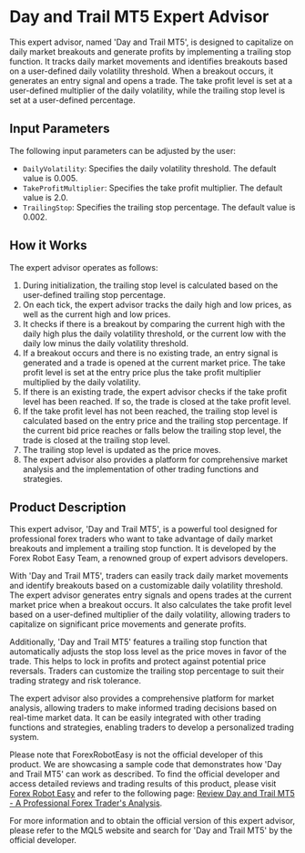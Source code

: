 # Day and Trail MT5 Expert Advisor

This expert advisor, named 'Day and Trail MT5', is designed to capitalize on daily market breakouts and generate profits by implementing a trailing stop function. It tracks daily market movements and identifies breakouts based on a user-defined daily volatility threshold. When a breakout occurs, it generates an entry signal and opens a trade. The take profit level is set at a user-defined multiplier of the daily volatility, while the trailing stop level is set at a user-defined percentage.

## Input Parameters

The following input parameters can be adjusted by the user:

- `DailyVolatility`: Specifies the daily volatility threshold. The default value is 0.005.
- `TakeProfitMultiplier`: Specifies the take profit multiplier. The default value is 2.0.
- `TrailingStop`: Specifies the trailing stop percentage. The default value is 0.002.

## How it Works

The expert advisor operates as follows:

1. During initialization, the trailing stop level is calculated based on the user-defined trailing stop percentage.
2. On each tick, the expert advisor tracks the daily high and low prices, as well as the current high and low prices.
3. It checks if there is a breakout by comparing the current high with the daily high plus the daily volatility threshold, or the current low with the daily low minus the daily volatility threshold.
4. If a breakout occurs and there is no existing trade, an entry signal is generated and a trade is opened at the current market price. The take profit level is set at the entry price plus the take profit multiplier multiplied by the daily volatility.
5. If there is an existing trade, the expert advisor checks if the take profit level has been reached. If so, the trade is closed at the take profit level.
6. If the take profit level has not been reached, the trailing stop level is calculated based on the entry price and the trailing stop percentage. If the current bid price reaches or falls below the trailing stop level, the trade is closed at the trailing stop level.
7. The trailing stop level is updated as the price moves.
8. The expert advisor also provides a platform for comprehensive market analysis and the implementation of other trading functions and strategies.

## Product Description

This expert advisor, 'Day and Trail MT5', is a powerful tool designed for professional forex traders who want to take advantage of daily market breakouts and implement a trailing stop function. It is developed by the Forex Robot Easy Team, a renowned group of expert advisors developers.

With 'Day and Trail MT5', traders can easily track daily market movements and identify breakouts based on a customizable daily volatility threshold. The expert advisor generates entry signals and opens trades at the current market price when a breakout occurs. It also calculates the take profit level based on a user-defined multiplier of the daily volatility, allowing traders to capitalize on significant price movements and generate profits.

Additionally, 'Day and Trail MT5' features a trailing stop function that automatically adjusts the stop loss level as the price moves in favor of the trade. This helps to lock in profits and protect against potential price reversals. Traders can customize the trailing stop percentage to suit their trading strategy and risk tolerance.

The expert advisor also provides a comprehensive platform for market analysis, allowing traders to make informed trading decisions based on real-time market data. It can be easily integrated with other trading functions and strategies, enabling traders to develop a personalized trading system.

Please note that ForexRobotEasy is not the official developer of this product. We are showcasing a sample code that demonstrates how 'Day and Trail MT5' can work as described. To find the official developer and access detailed reviews and trading results of this product, please visit [Forex Robot Easy](https://www.forexroboteasy.com) and refer to the following page: [Review Day and Trail MT5 - A Professional Forex Trader's Analysis](https://forexroboteasy.com/forex-robot-review/review-day-and-trail-mt5-a-professional-forex-traders-analysis/).

For more information and to obtain the official version of this expert advisor, please refer to the MQL5 website and search for 'Day and Trail MT5' by the official developer.
